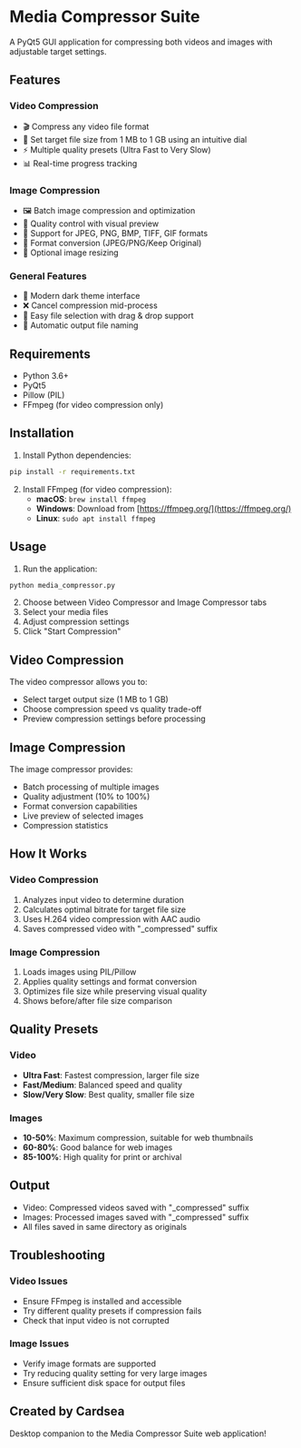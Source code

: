 # Media Compressor Suite

A PyQt5 GUI application for compressing both videos and images with adjustable target settings.

## Features

### Video Compression
- 🎬 Compress any video file format
- 🎯 Set target file size from 1 MB to 1 GB using an intuitive dial
- ⚡ Multiple quality presets (Ultra Fast to Very Slow)
- 📊 Real-time progress tracking

### Image Compression  
- 🖼️ Batch image compression and optimization
- 🎨 Quality control with visual preview
- 📁 Support for JPEG, PNG, BMP, TIFF, GIF formats
- 🔄 Format conversion (JPEG/PNG/Keep Original)
- 📏 Optional image resizing

### General Features
- 🌙 Modern dark theme interface
- ❌ Cancel compression mid-process
- 📂 Easy file selection with drag & drop support
- 💾 Automatic output file naming

## Requirements

- Python 3.6+
- PyQt5
- Pillow (PIL)
- FFmpeg (for video compression only)

## Installation

1. Install Python dependencies:
```bash
pip install -r requirements.txt
```

2. Install FFmpeg (for video compression):
   - **macOS**: `brew install ffmpeg`
   - **Windows**: Download from [https://ffmpeg.org/](https://ffmpeg.org/)
   - **Linux**: `sudo apt install ffmpeg`

## Usage

1. Run the application:
```bash
python media_compressor.py
```

2. Choose between Video Compressor and Image Compressor tabs
3. Select your media files
4. Adjust compression settings
5. Click "Start Compression"

## Video Compression

The video compressor allows you to:
- Select target output size (1 MB to 1 GB)
- Choose compression speed vs quality trade-off
- Preview compression settings before processing

## Image Compression

The image compressor provides:
- Batch processing of multiple images
- Quality adjustment (10% to 100%)
- Format conversion capabilities
- Live preview of selected images
- Compression statistics

## How It Works

### Video Compression
1. Analyzes input video to determine duration
2. Calculates optimal bitrate for target file size  
3. Uses H.264 video compression with AAC audio
4. Saves compressed video with "_compressed" suffix

### Image Compression
1. Loads images using PIL/Pillow
2. Applies quality settings and format conversion
3. Optimizes file size while preserving visual quality
4. Shows before/after file size comparison

## Quality Presets

### Video
- **Ultra Fast**: Fastest compression, larger file size
- **Fast/Medium**: Balanced speed and quality
- **Slow/Very Slow**: Best quality, smaller file size

### Images
- **10-50%**: Maximum compression, suitable for web thumbnails
- **60-80%**: Good balance for web images
- **85-100%**: High quality for print or archival

## Output

- Video: Compressed videos saved with "_compressed" suffix
- Images: Processed images saved with "_compressed" suffix
- All files saved in same directory as originals

## Troubleshooting

### Video Issues
- Ensure FFmpeg is installed and accessible
- Try different quality presets if compression fails
- Check that input video is not corrupted

### Image Issues  
- Verify image formats are supported
- Try reducing quality setting for very large images
- Ensure sufficient disk space for output files

## Created by Cardsea

Desktop companion to the Media Compressor Suite web application! 